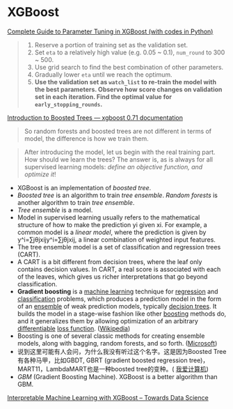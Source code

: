 # XGBoost

[Complete Guide to Parameter Tuning in XGBoost \(with codes in Python\)](https://www.analyticsvidhya.com/blog/2016/03/complete-guide-parameter-tuning-xgboost-with-codes-python/)



> 1. Reserve a portion of training set as the validation set.
> 2. Set `eta` to a relatively high value \(e.g. 0.05 ~ 0.1\), `num_round` to 300 ~ 500.
> 3. Use grid search to find the best combination of other parameters.
> 4. Gradually lower `eta` until we reach the optimum.
> 5. **Use the validation set as `watch_list` to re-train the model with the best parameters. Observe how score changes on validation set in each iteration. Find the optimal value for `early_stopping_rounds`.**



[Introduction to Boosted Trees — xgboost 0.71 documentation](http://xgboost.readthedocs.io/en/latest/model.html)

> So random forests and boosted trees are not different in terms of model, the difference is how we train them.

> After introducing the model, let us begin with the real training part. How should we learn the trees? The answer is, as is always for all supervised learning models: _define an objective function, and optimize it_!

* XGBoost is an implementation of _boosted tree_.
* _Boosted tree_ is an algorithm to train _tree ensemble_. _Random forests_ is another algorithm to train _tree ensemble_.
* _Tree ensemble_ is a model.
* Model in supervised learning usually refers to the mathematical structure of how to make the prediction yi given xi. For example, a common model is a _linear model_, where the prediction is given by y^i=∑jθjxijy^i=∑jθjxij, a linear combination of weighted input features.
* The tree ensemble model is a set of classification and regression trees \(CART\).
*  A CART is a bit different from decision trees, where the leaf only contains decision values. In CART, a real score is associated with each of the leaves, which gives us richer interpretations that go beyond classification.
* **Gradient boosting** is a [machine learning](https://en.wikipedia.org/wiki/Machine_learning) technique for [regression](https://en.wikipedia.org/wiki/Regression_%28machine_learning%29) and [classification](https://en.wikipedia.org/wiki/Classification_%28machine_learning%29) problems, which produces a prediction model in the form of an [ensemble](https://en.wikipedia.org/wiki/Ensemble_learning) of weak prediction models, typically [decision trees](https://en.wikipedia.org/wiki/Decision_tree_learning). It builds the model in a stage-wise fashion like other [boosting](https://en.wikipedia.org/wiki/Boosting_%28meta-algorithm%29) methods do, and it generalizes them by allowing optimization of an arbitrary [differentiable](https://en.wikipedia.org/wiki/Differentiable_function) [loss function](https://en.wikipedia.org/wiki/Loss_function). \([Wikipedia](https://en.wikipedia.org/wiki/Gradient_boosting)\)
* Boosting is one of several classic methods for creating ensemble models, along with bagging, random forests, and so forth. \([Microsoft](https://docs.microsoft.com/en-us/azure/machine-learning/studio-module-reference/boosted-decision-tree-regression)\)
* 说到这里可能有人会问，为什么我没有听过这个名字。这是因为Boosted Tree有各种马甲，比如GBDT, GBRT \(gradient boosted regression tree\)，MART11，LambdaMART也是一种boosted tree的变种。\( [我爱计算机](http://www.52cs.org/)\)
* _GBM_ \(Gradient Boosting Machine\). XGBoost is a better algorithm than GBM.

[Interpretable Machine Learning with XGBoost – Towards Data Science](https://towardsdatascience.com/interpretable-machine-learning-with-xgboost-9ec80d148d27)

